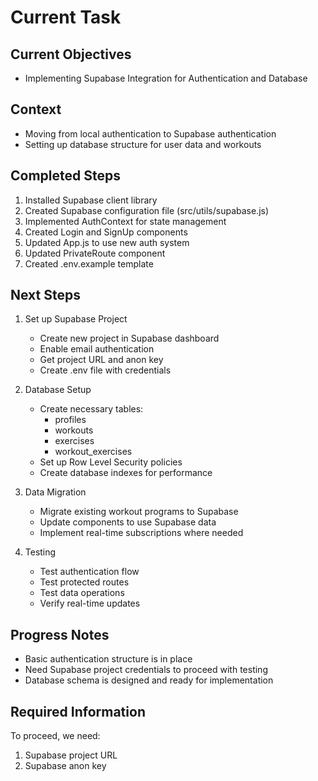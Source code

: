 # Current Task

## Current Objectives
- Implementing Supabase Integration for Authentication and Database

## Context
- Moving from local authentication to Supabase authentication
- Setting up database structure for user data and workouts

## Completed Steps
1. Installed Supabase client library
2. Created Supabase configuration file (src/utils/supabase.js)
3. Implemented AuthContext for state management
4. Created Login and SignUp components
5. Updated App.js to use new auth system
6. Updated PrivateRoute component
7. Created .env.example template

## Next Steps
1. Set up Supabase Project
   - Create new project in Supabase dashboard
   - Enable email authentication
   - Get project URL and anon key
   - Create .env file with credentials

2. Database Setup
   - Create necessary tables:
     - profiles
     - workouts
     - exercises
     - workout_exercises
   - Set up Row Level Security policies
   - Create database indexes for performance

3. Data Migration
   - Migrate existing workout programs to Supabase
   - Update components to use Supabase data
   - Implement real-time subscriptions where needed

4. Testing
   - Test authentication flow
   - Test protected routes
   - Test data operations
   - Verify real-time updates

## Progress Notes
- Basic authentication structure is in place
- Need Supabase project credentials to proceed with testing
- Database schema is designed and ready for implementation

## Required Information
To proceed, we need:
1. Supabase project URL
2. Supabase anon key
